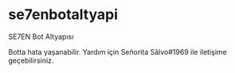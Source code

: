# se7enbotaltyapi
SE7EN Bot Altyapısı

Botta hata yaşanabilir. Yardım için Señorita Sâlvo#1969 ile iletişime geçebilirsiniz.
